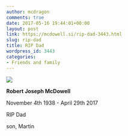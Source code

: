 ```yaml
---
author: mcdragon
comments: true
date: 2017-05-16 19:44:01+00:00
layout: post
link: https://mcdowell.si/rip-dad-3443.html
slug: rip-dad
title: RIP Dad
wordpress_id: 3443
categories:
- Friends and family
---
```


![](https://mcdowell.si/wp-content/uploads/2017/05/20160113_090859-cropped.jpg)


**Robert Joseph McDowell**




November 4th 1938 - April 29th 2017




RIP Dad




son, Martin





